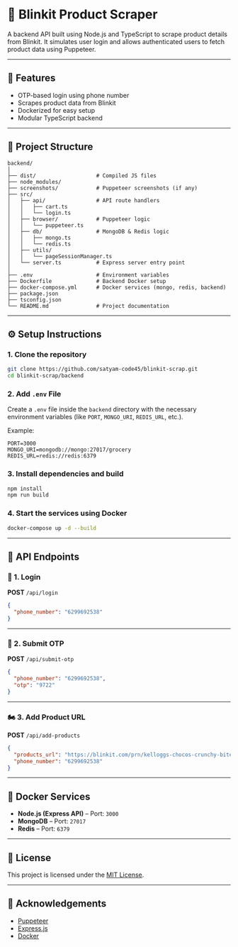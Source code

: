 # 💼 Blinkit Product Scraper

A backend API built using Node.js and TypeScript to scrape product details from Blinkit. It simulates user login and allows authenticated users to fetch product data using Puppeteer.

---

## 🚀 Features

* OTP-based login using phone number
* Scrapes product data from Blinkit
* Dockerized for easy setup
* Modular TypeScript backend

---

## 📂 Project Structure

```
backend/
│
├── dist/                   # Compiled JS files
├── node_modules/
├── screenshots/            # Puppeteer screenshots (if any)
├── src/
│   ├── api/                # API route handlers
│   │   ├── cart.ts
│   │   └── login.ts
│   ├── browser/            # Puppeteer logic
│   │   └── puppeteer.ts
│   ├── db/                 # MongoDB & Redis logic
│   │   ├── mongo.ts
│   │   └── redis.ts
│   ├── utils/
│   │   └── pageSessionManager.ts
│   └── server.ts           # Express server entry point
│
├── .env                    # Environment variables
├── Dockerfile              # Backend Docker setup
├── docker-compose.yml      # Docker services (mongo, redis, backend)
├── package.json
├── tsconfig.json
└── README.md               # Project documentation
```

---

## ⚙️ Setup Instructions

### 1. Clone the repository

```bash
git clone https://github.com/satyam-code45/blinkit-scrap.git
cd blinkit-scrap/backend
```

### 2. Add `.env` File

Create a `.env` file inside the `backend` directory with the necessary environment variables (like `PORT`, `MONGO_URI`, `REDIS_URL`, etc.).

Example:

```env
PORT=3000
MONGO_URI=mongodb://mongo:27017/grocery
REDIS_URL=redis://redis:6379
```

### 3. Install dependencies and build

```bash
npm install
npm run build
```

### 4. Start the services using Docker

```bash
docker-compose up -d --build
```

---

## 🔌 API Endpoints

### 🔐 1. Login

**POST** `/api/login`

```json
{
  "phone_number": "6299692538"
}
```

---

### 🔑 2. Submit OTP

**POST** `/api/submit-otp`

```json
{
  "phone_number": "6299692538",
  "otp": "9722"
}
```

---

### 🏍️ 3. Add Product URL

**POST** `/api/add-products`

```json
{
  "products_url": "https://blinkit.com/prn/kelloggs-chocos-crunchy-bites-kids-cereal-pringles-sour-cream-onion-potato-chips-40-g-combo/prid/578634",
  "phone_number": "6299692538"
}
```

---

## 🐳 Docker Services

* **Node.js (Express API)** – Port: `3000`
* **MongoDB** – Port: `27017`
* **Redis** – Port: `6379`

---

## 📜 License

This project is licensed under the [MIT License](LICENSE).

---

## 🙌 Acknowledgements

* [Puppeteer](https://pptr.dev/)
* [Express.js](https://expressjs.com/)
* [Docker](https://www.docker.com/)
